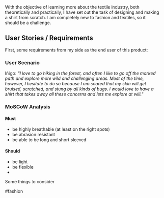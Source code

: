 With the objective of learning more about the textile industry, both theoretically and practically, I have set out the task of designing and making a shirt from scratch. I am completely new to fashion and textiles, so it should be a challenge.


## User Stories / Requirements

First, some requirements from my side as the end user of this product:

### User Scenario

Iñigo: *"I love to go hiking in the forest, and often I like to go off the marked path and explore more wild and challenging areas. Most of the time, however, I hesitate to do so because I am scared that my skin will get bruised, scratched, and stung by all kinds of bugs. I would love to have a shirt that takes away all these concerns and lets me explore at will."*

### MoSCoW Analysis

#### Must
- be highly breathable (at least on the right spots)
- be abrasion resistant
- be able to be long and short sleeved

#### Should
- be light
- be flexible
- 


Some things to consider



#fashion